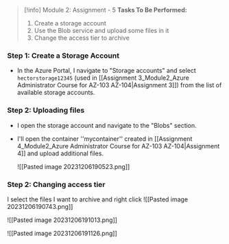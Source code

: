 > [!info] Module 2: Assignment - 5
> **Tasks To Be Performed:** 
> 1. Create a storage account 
> 2. Use the Blob service and upload some files in it 
> 3. Change the access tier to archive

### Step 1: Create a Storage Account 
 - In the Azure Portal, I navigate to "Storage accounts" and select  `hectorstorage12345` (used in [[Assignment 3_Module2_Azure Administrator Course for AZ-103 AZ-104|Assignment 3]]) from the list of available storage accounts.


### Step 2: Uploading files
- I open the storage account and navigate to the "Blobs" section.
- I'll open the container ''mycontainer'' created in [[Assignment 4_Module2_Azure Administrator Course for AZ-103 AZ-104|Assignment 4]] and upload additional files.
  
  ![[Pasted image 20231206190523.png]]

### Step 2: Changing access tier
I select the files I want to archive and right click
![[Pasted image 20231206190743.png]]

![[Pasted image 20231206191013.png]]

![[Pasted image 20231206191126.png]]

